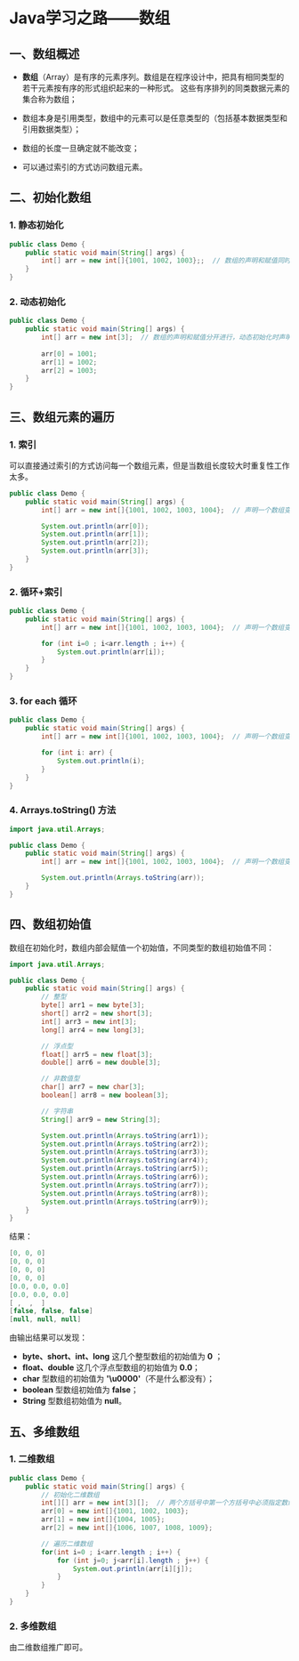 # Java学习之路——数组

## 一、数组概述

- **数组**（Array）是有序的元素序列。数组是在程序设计中，把具有相同类型的若干元素按有序的形式组织起来的一种形式。 这些有序排列的同类数据元素的集合称为数组；

- 数组本身是引用类型，数组中的元素可以是任意类型的（包括基本数据类型和引用数据类型）；
- 数组的长度一旦确定就不能改变；
- 可以通过索引的方式访问数组元素。

## 二、初始化数组

### 1. 静态初始化

```java
public class Demo {
    public static void main(String[] args) {
        int[] arr = new int[]{1001, 1002, 1003};;  // 数组的声明和赋值同时进行
    }
}
```

### 2. 动态初始化

```java
public class Demo {
    public static void main(String[] args) {
        int[] arr = new int[3];  // 数组的声明和赋值分开进行，动态初始化时声明传递数组长度
		
        arr[0] = 1001;
        arr[1] = 1002;
        arr[2] = 1003;
    }
}
```

## 三、数组元素的遍历

### 1. 索引

可以直接通过索引的方式访问每一个数组元素，但是当数组长度较大时重复性工作太多。

```java
public class Demo {
    public static void main(String[] args) {
        int[] arr = new int[]{1001, 1002, 1003, 1004};  // 声明一个数组变量

        System.out.println(arr[0]);
        System.out.println(arr[1]);
        System.out.println(arr[2]);
        System.out.println(arr[3]);
    }
}
```

### 2. 循环+索引

```java
public class Demo {
    public static void main(String[] args) {
        int[] arr = new int[]{1001, 1002, 1003, 1004};  // 声明一个数组变量

        for (int i=0 ; i<arr.length ; i++) {
            System.out.println(arr[i]);
        }
    }
}
```

### 3. for each 循环

```java
public class Demo {
    public static void main(String[] args) {
        int[] arr = new int[]{1001, 1002, 1003, 1004};  // 声明一个数组变量

        for (int i: arr) {
            System.out.println(i);
        }
    }
}
```

### 4. Arrays.toString() 方法

```java
import java.util.Arrays;

public class Demo {
    public static void main(String[] args) {
        int[] arr = new int[]{1001, 1002, 1003, 1004};  // 声明一个数组变量

        System.out.println(Arrays.toString(arr));
    }
}
```

## 四、数组初始值

数组在初始化时，数组内部会赋值一个初始值，不同类型的数组初始值不同：

```java
import java.util.Arrays;

public class Demo {
    public static void main(String[] args) {
        // 整型
        byte[] arr1 = new byte[3];
        short[] arr2 = new short[3];
        int[] arr3 = new int[3];
        long[] arr4 = new long[3];

        // 浮点型
        float[] arr5 = new float[3];
        double[] arr6 = new double[3];

        // 非数值型
        char[] arr7 = new char[3];
        boolean[] arr8 = new boolean[3];

        // 字符串
        String[] arr9 = new String[3];

        System.out.println(Arrays.toString(arr1));
        System.out.println(Arrays.toString(arr2));
        System.out.println(Arrays.toString(arr3));
        System.out.println(Arrays.toString(arr4));
        System.out.println(Arrays.toString(arr5));
        System.out.println(Arrays.toString(arr6));
        System.out.println(Arrays.toString(arr7));
        System.out.println(Arrays.toString(arr8));
        System.out.println(Arrays.toString(arr9));
    }
}
```

结果：

```java
[0, 0, 0]
[0, 0, 0]
[0, 0, 0]
[0, 0, 0]
[0.0, 0.0, 0.0]
[0.0, 0.0, 0.0]
[ ,  ,  ]
[false, false, false]
[null, null, null]
```

由输出结果可以发现：

- **byte、short、int、long** 这几个整型数组的初始值为 **0** ；
- **float、double** 这几个浮点型数组的初始值为 **0.0**；
- **char** 型数组的初始值为 **'\u0000'**（不是什么都没有）；
- **boolean** 型数组初始值为 **false**；
- **String** 型数组初始值为 **null**。

## 五、多维数组

### 1. 二维数组

```java
public class Demo {
    public static void main(String[] args) {
        // 初始化二维数组
        int[][] arr = new int[3][];  // 两个方括号中第一个方括号中必须指定数组长度
        arr[0] = new int[]{1001, 1002, 1003};
        arr[1] = new int[]{1004, 1005};
        arr[2] = new int[]{1006, 1007, 1008, 1009};

        // 遍历二维数组
        for(int i=0 ; i<arr.length ; i++) {
            for (int j=0; j<arr[i].length ; j++) {
                System.out.println(arr[i][j]);
            }
        }
    }
}
```

### 2. 多维数组

由二维数组推广即可。